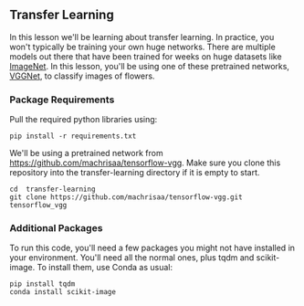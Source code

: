 ## Transfer Learning
In this lesson we'll be learning about transfer learning. In practice, you won't typically be training your own huge networks. There are multiple models out there that have been trained for weeks on huge datasets like [ImageNet](http://www.image-net.org/). In this lesson, you'll be using one of these pretrained networks, [VGGNet](http://www.robots.ox.ac.uk/~vgg/research/very_deep/), to classify images of flowers.

### Package Requirements
Pull the required python libraries using:
```
pip install -r requirements.txt
```
We'll be using a pretrained network from https://github.com/machrisaa/tensorflow-vgg. Make sure you clone this repository into the transfer-learning directory if it is empty to start. 
```
cd  transfer-learning
git clone https://github.com/machrisaa/tensorflow-vgg.git tensorflow_vgg
```
### Additional Packages
To run this code, you'll need a few packages you might not have installed in your environment. You'll need all the normal ones, plus tqdm and scikit-image. To install them, use Conda as usual:
```
pip install tqdm
conda install scikit-image
```
